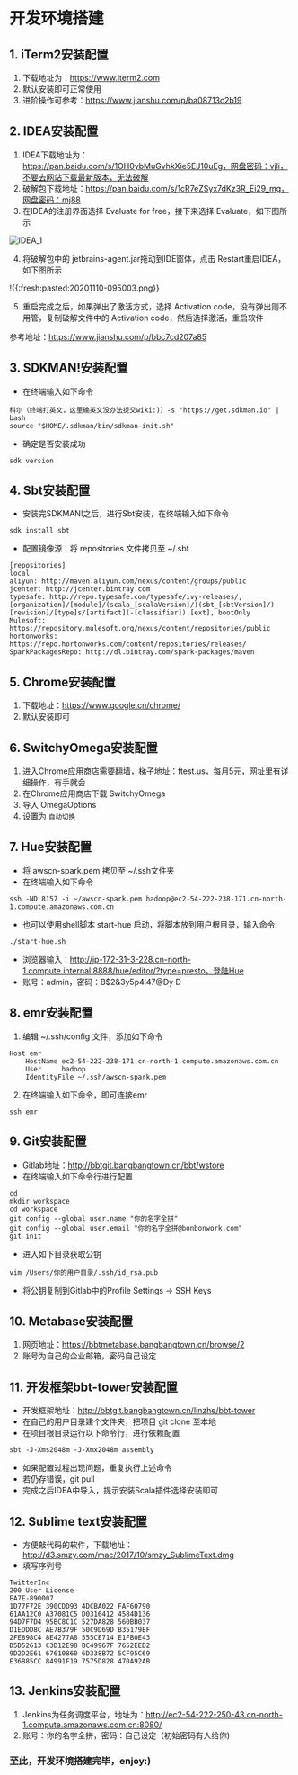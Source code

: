# 开发环境搭建
## 1. iTerm2安装配置

1. 下载地址为：https://www.iterm2.com
2. 默认安装即可正常使用
3. 进阶操作可参考：https://www.jianshu.com/p/ba08713c2b19

## 2. IDEA安装配置

1. IDEA下载地址为：https://pan.baidu.com/s/1OH0ybMuGvhkXie5EJ10uEg，网盘密码：vjli，不要去网站下载最新版本，无法破解
2. 破解包下载地址：https://pan.baidu.com/s/1cR7eZSyx7dKz3R_Ei29_mg，网盘密码：mj88
3. 在IDEA的注册界面选择 Evaluate for free，接下来选择 Evaluate，如下图所示

![IDEA_1](https://github.com/RampageLi/BigData-Notes/blob/master/pics/IDEA_1.png)

4. 将破解包中的 jetbrains-agent.jar拖动到IDE窗体，点击 Restart重启IDEA，如下图所示

!{{:fresh:pasted:20201110-095003.png}}  

5. 重启完成之后，如果弹出了激活方式，选择 Activation code，没有弹出则不用管，复制破解文件中的 Activation code，然后选择激活，重启软件

参考地址：https://www.jianshu.com/p/bbc7cd207a85

## 3. SDKMAN!安装配置

+ 在终端输入如下命令

```
科尔（终端打英文，这里输英文没办法提交wiki:)）-s "https://get.sdkman.io" | bash
source "$HOME/.sdkman/bin/sdkman-init.sh"
```

+ 确定是否安装成功

```
sdk version
```

## 4. Sbt安装配置

+ 安装完SDKMAN!之后，进行Sbt安装，在终端输入如下命令

```
sdk install sbt
```

+ 配置镜像源：将 repositories 文件拷贝至 ~/.sbt

```
[repositories]
local
aliyun: http://maven.aliyun.com/nexus/content/groups/public
jcenter: http://jcenter.bintray.com
typesafe: http://repo.typesafe.com/typesafe/ivy-releases/, [organization]/[module]/(scala_[scalaVersion]/)(sbt_[sbtVersion]/)[revision]/[type]s/[artifact](-[classifier]).[ext], bootOnly
Mulesoft: https://repository.mulesoft.org/nexus/content/repositories/public
hortonworks: https://repo.hortonworks.com/content/repositories/releases/
SparkPackagesRepo: http://dl.bintray.com/spark-packages/maven
```

## 5. Chrome安装配置

1. 下载地址：https://www.google.cn/chrome/
2. 默认安装即可

## 6. SwitchyOmega安装配置

1. 进入Chrome应用商店需要翻墙，梯子地址：ftest.us，每月5元，网址里有详细操作，有手就会
2. 在Chrome应用商店下载 SwitchyOmega
3. 导入 OmegaOptions
4. 设置为 `自动切换`

## 7. Hue安装配置

+ 将 awscn-spark.pem 拷贝至 ~/.ssh文件夹
+ 在终端输入如下命令

```
ssh -ND 8157 -i ~/awscn-spark.pem hadoop@ec2-54-222-238-171.cn-north-1.compute.amazonaws.com.cn
```

+ 也可以使用shell脚本 start-hue 启动，将脚本放到用户根目录，输入命令

```
./start-hue.sh
```

+ 浏览器输入：http://ip-172-31-3-228.cn-north-1.compute.internal:8888/hue/editor/?type=presto，登陆Hue
+ 账号：admin，密码：B$2&3y5p4l47@Dy
D
## 8. emr安装配置
1. 编辑 ~/.ssh/config 文件，添加如下命令
```
Host emr
    HostName ec2-54-222-238-171.cn-north-1.compute.amazonaws.com.cn
    User     hadoop
    IdentityFile ~/.ssh/awscn-spark.pem
```
2. 在终端输入如下命令，即可连接emr
```
ssh emr
```

## 9. Git安装配置

+ Gitlab地址：http://bbtgit.bangbangtown.cn/bbt/wstore
+ 在终端输入如下命令行进行配置

```
cd
mkdir workspace
cd workspace
git config --global user.name "你的名字全拼"
git config --global user.email "你的名字全拼@bonbonwork.com"
git init
```

+ 进入如下目录获取公钥

```
vim /Users/你的用户目录/.ssh/id_rsa.pub
```

+ 将公钥复制到Gitlab中的Profile Settings -> SSH Keys

## 10. Metabase安装配置

1. 网页地址：https://bbtmetabase.bangbangtown.cn/browse/2
2. 账号为自己的企业邮箱，密码自己设定

## 11. 开发框架bbt-tower安装配置

+ 开发框架地址：http://bbtgit.bangbangtown.cn/linzhe/bbt-tower
+ 在自己的用户目录建个文件夹，把项目 git clone 至本地
+ 在项目根目录运行以下命令行，进行依赖配置

```
sbt -J-Xms2048m -J-Xmx2048m assembly
```

+ 如果配置过程出现问题，重复执行上述命令
+ 若仍存错误，git pull
+ 完成之后IDEA中导入，提示安装Scala插件选择安装即可

## 12. Sublime text安装配置

+ 方便敲代码的软件，下载地址：http://d3.smzy.com/mac/2017/10/smzy_SublimeText.dmg
+ 填写序列号

```
TwitterInc
200 User License
EA7E-890007
1D77F72E 390CDD93 4DCBA022 FAF60790
61AA12C0 A37081C5 D0316412 4584D136
94D7F7D4 95BC8C1C 527DA828 560BB037
D1EDDD8C AE7B379F 50C9D69D B35179EF
2FE898C4 8E4277A8 555CE714 E1FB0E43
D5D52613 C3D12E98 BC49967F 7652EED2
9D2D2E61 67610860 6D338B72 5CF95C69
E36B85CC 84991F19 7575D828 470A92AB
```

## 13. Jenkins安装配置

1. Jenkins为任务调度平台，地址为：http://ec2-54-222-250-43.cn-north-1.compute.amazonaws.com.cn:8080/
2. 账号：你的名字全拼，密码：自己设定（初始密码有人给你)

### 至此，开发环境搭建完毕，enjoy:)  
